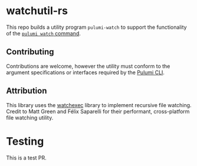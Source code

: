 # watchutil-rs

This repo builds a utility program `pulumi-watch` to support the functionality of the [`pulumi watch`
command](https://www.pulumi.com/docs/reference/cli/pulumi_watch/).

## Contributing

Contributions are welcome, however the utility must conform to the argument specifications or interfaces required by the [Pulumi CLI](https://github.com/pulumi/pulumi).

## Attribution

This library uses the [watchexec](https://github.com/watchexec/watchexec) library to implement recursive file watching.
Credit to Matt Green and Félix Saparelli for their performant, cross-platform file watching utility.

# Testing

This is a test PR.
